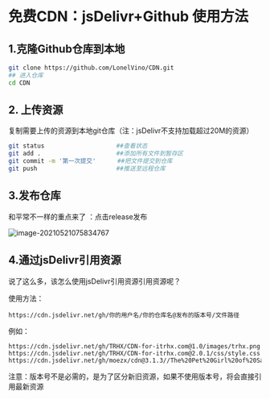 # 免费CDN：jsDelivr+Github 使用方法

## 1.克隆Github仓库到本地

```bash
git clone https://github.com/LonelVino/CDN.git
## 进入仓库
cd CDN
```

## 2. 上传资源

复制需要上传的资源到本地git仓库（注：jsDelivr不支持加载超过20M的资源）

```bash
git status                    ##查看状态
git add .                     ##添加所有文件到暂存区
git commit -m '第一次提交'      ##把文件提交到仓库
git push                      ##推送至远程仓库
```

## 3.发布仓库

和平常不一样的重点来了 ：点击release发布

![image-20210521075834767](/home/lonelvino/.config/Typora/typora-user-images/image-20210521075834767.png)

## 4.通过jsDelivr引用资源

说了这么多，该怎么使用jsDelivr引用资源引用资源呢？

使用方法：

`https://cdn.jsdelivr.net/gh/你的用户名/你的仓库名@发布的版本号/文件路径`

例如：

```text
https://cdn.jsdelivr.net/gh/TRHX/CDN-for-itrhx.com@1.0/images/trhx.png
https://cdn.jsdelivr.net/gh/TRHX/CDN-for-itrhx.com@2.0.1/css/style.css  
https://cdn.jsdelivr.net/gh/moezx/cdn@3.1.3//The%20Pet%20Girl%20of%20Sakurasou.mp
```

注意：版本号不是必需的，是为了区分新旧资源，如果不使用版本号，将会直接引用最新资源